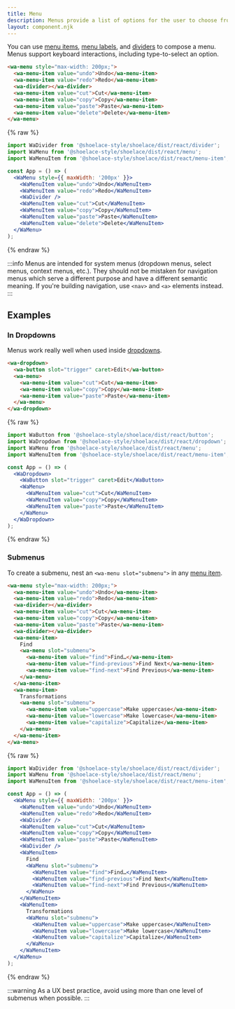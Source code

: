 ```yaml
---
title: Menu
description: Menus provide a list of options for the user to choose from.
layout: component.njk
---
```


You can use [menu items](/components/menu-item), [menu labels](/components/menu-label), and [dividers](/components/divider) to compose a menu. Menus support keyboard interactions, including type-to-select an option.

```html {.example}
<wa-menu style="max-width: 200px;">
  <wa-menu-item value="undo">Undo</wa-menu-item>
  <wa-menu-item value="redo">Redo</wa-menu-item>
  <wa-divider></wa-divider>
  <wa-menu-item value="cut">Cut</wa-menu-item>
  <wa-menu-item value="copy">Copy</wa-menu-item>
  <wa-menu-item value="paste">Paste</wa-menu-item>
  <wa-menu-item value="delete">Delete</wa-menu-item>
</wa-menu>
```

{% raw %}
```jsx {.react}
import WaDivider from '@shoelace-style/shoelace/dist/react/divider';
import WaMenu from '@shoelace-style/shoelace/dist/react/menu';
import WaMenuItem from '@shoelace-style/shoelace/dist/react/menu-item';

const App = () => (
  <WaMenu style={{ maxWidth: '200px' }}>
    <WaMenuItem value="undo">Undo</WaMenuItem>
    <WaMenuItem value="redo">Redo</WaMenuItem>
    <WaDivider />
    <WaMenuItem value="cut">Cut</WaMenuItem>
    <WaMenuItem value="copy">Copy</WaMenuItem>
    <WaMenuItem value="paste">Paste</WaMenuItem>
    <WaMenuItem value="delete">Delete</WaMenuItem>
  </WaMenu>
);
```
{% endraw %}

:::info
Menus are intended for system menus (dropdown menus, select menus, context menus, etc.). They should not be mistaken for navigation menus which serve a different purpose and have a different semantic meaning. If you're building navigation, use `<nav>` and `<a>` elements instead.
:::

## Examples

### In Dropdowns

Menus work really well when used inside [dropdowns](/components/dropdown).

```html {.example}
<wa-dropdown>
  <wa-button slot="trigger" caret>Edit</wa-button>
  <wa-menu>
    <wa-menu-item value="cut">Cut</wa-menu-item>
    <wa-menu-item value="copy">Copy</wa-menu-item>
    <wa-menu-item value="paste">Paste</wa-menu-item>
  </wa-menu>
</wa-dropdown>
```

{% raw %}
```jsx {.react}
import WaButton from '@shoelace-style/shoelace/dist/react/button';
import WaDropdown from '@shoelace-style/shoelace/dist/react/dropdown';
import WaMenu from '@shoelace-style/shoelace/dist/react/menu';
import WaMenuItem from '@shoelace-style/shoelace/dist/react/menu-item';

const App = () => (
  <WaDropdown>
    <WaButton slot="trigger" caret>Edit</WaButton>
    <WaMenu>
      <WaMenuItem value="cut">Cut</WaMenuItem>
      <WaMenuItem value="copy">Copy</WaMenuItem>
      <WaMenuItem value="paste">Paste</WaMenuItem>
    </WaMenu>
  </WaDropdown>
);
```
{% endraw %}

### Submenus

To create a submenu, nest an `<wa-menu slot="submenu">` in any [menu item](/components/menu-item).

```html {.example}
<wa-menu style="max-width: 200px;">
  <wa-menu-item value="undo">Undo</wa-menu-item>
  <wa-menu-item value="redo">Redo</wa-menu-item>
  <wa-divider></wa-divider>
  <wa-menu-item value="cut">Cut</wa-menu-item>
  <wa-menu-item value="copy">Copy</wa-menu-item>
  <wa-menu-item value="paste">Paste</wa-menu-item>
  <wa-divider></wa-divider>
  <wa-menu-item>
    Find
    <wa-menu slot="submenu">
      <wa-menu-item value="find">Find…</wa-menu-item>
      <wa-menu-item value="find-previous">Find Next</wa-menu-item>
      <wa-menu-item value="find-next">Find Previous</wa-menu-item>
    </wa-menu>
  </wa-menu-item>
  <wa-menu-item>
    Transformations
    <wa-menu slot="submenu">
      <wa-menu-item value="uppercase">Make uppercase</wa-menu-item>
      <wa-menu-item value="lowercase">Make lowercase</wa-menu-item>
      <wa-menu-item value="capitalize">Capitalize</wa-menu-item>
    </wa-menu>
  </wa-menu-item>
</wa-menu>
```

{% raw %}
```jsx {.react}
import WaDivider from '@shoelace-style/shoelace/dist/react/divider';
import WaMenu from '@shoelace-style/shoelace/dist/react/menu';
import WaMenuItem from '@shoelace-style/shoelace/dist/react/menu-item';

const App = () => (
  <WaMenu style={{ maxWidth: '200px' }}>
    <WaMenuItem value="undo">Undo</WaMenuItem>
    <WaMenuItem value="redo">Redo</WaMenuItem>
    <WaDivider />
    <WaMenuItem value="cut">Cut</WaMenuItem>
    <WaMenuItem value="copy">Copy</WaMenuItem>
    <WaMenuItem value="paste">Paste</WaMenuItem>
    <WaDivider />
    <WaMenuItem>
      Find
      <WaMenu slot="submenu">
        <WaMenuItem value="find">Find…</WaMenuItem>
        <WaMenuItem value="find-previous">Find Next</WaMenuItem>
        <WaMenuItem value="find-next">Find Previous</WaMenuItem>
      </WaMenu>
    </WaMenuItem>
    <WaMenuItem>
      Transformations
      <WaMenu slot="submenu">
        <WaMenuItem value="uppercase">Make uppercase</WaMenuItem>
        <WaMenuItem value="lowercase">Make lowercase</WaMenuItem>
        <WaMenuItem value="capitalize">Capitalize</WaMenuItem>
      </WaMenu>
    </WaMenuItem>
  </WaMenu>
);
```
{% endraw %}

:::warning
As a UX best practice, avoid using more than one level of submenus when possible.
:::
